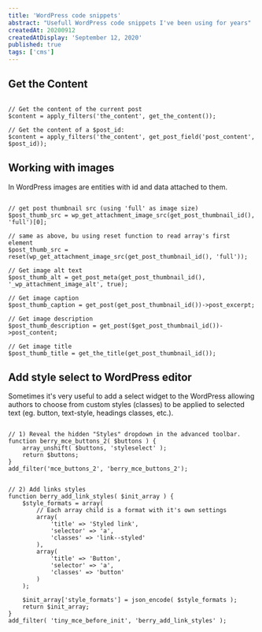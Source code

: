 ```yaml
---
title: 'WordPress code snippets'
abstract: "Usefull WordPress code snippets I've been using for years"
createdAt: 20200912
createdAtDisplay: 'September 12, 2020'
published: true
tags: ['cms']
---
```

## Get the Content
<pre><code class="php">
// Get the content of the current post
$content = apply_filters('the_content', get_the_content());

// Get the content of a $post_id:
$content = apply_filters('the_content', get_post_field('post_content', $post_id));
</code></pre>

## Working with images
In WordPress images are entities with id and data attached to them.
<pre><code class="php">
// get post thumbnail src (using 'full' as image size)
$post_thumb_src = wp_get_attachment_image_src(get_post_thumbnail_id(), 'full')[0];

// same as above, bu using reset function to read array's first element
$post_thumb_src = reset(wp_get_attachment_image_src(get_post_thumbnail_id(), 'full'));

// Get image alt text
$post_thumb_alt = get_post_meta(get_post_thumbnail_id(), '_wp_attachment_image_alt', true);

// Get image caption
$post_thumb_caption = get_post(get_post_thumbnail_id())->post_excerpt;

// Get image description
$post_thumb_description = get_post($get_post_thumbnail_id())->post_content;

// Get image title
$post_thumb_title = get_the_title(get_post_thumbnail_id());
</code></pre>



## Add style select to WordPress editor
Sometimes it's very useful to add a select widget to the WordPress allowing authors to choose from custom styles (classes) to be applied to selected text (eg. button, text-style, headings classes, etc.).
<pre><code class="php">
// 1) Reveal the hidden "Styles" dropdown in the advanced toolbar.
function berry_mce_buttons_2( $buttons ) {
    array_unshift( $buttons, 'styleselect' );
    return $buttons;
}
add_filter('mce_buttons_2', 'berry_mce_buttons_2');


// 2) Add links styles
function berry_add_link_styles( $init_array ) {
    $style_formats = array(
        // Each array child is a format with it's own settings
        array(
            'title' => 'Styled link',
            'selector' => 'a',
            'classes' => 'link--styled'
        ),
        array(
            'title' => 'Button',
            'selector' => 'a',
            'classes' => 'button'
        )
    );

    $init_array['style_formats'] = json_encode( $style_formats );
    return $init_array;
}
add_filter( 'tiny_mce_before_init', 'berry_add_link_styles' );
</code></pre>
